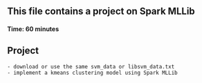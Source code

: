 ## This file contains a project on Spark MLLib

#### Time: 60 minutes


## Project

```
- download or use the same svm_data or libsvm_data.txt
- implement a kmeans clustering model using Spark MLLib
```
